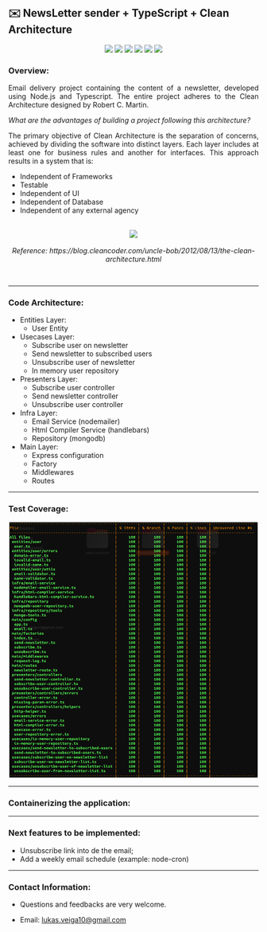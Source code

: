 ## ✉️ NewsLetter sender + TypeScript + Clean Architecture

<p align="center">
     <a alt="Node">
        <img src="https://img.shields.io/badge/Nodejs-v18.16.0-blue.svg" />
    </a>
    <a alt="Typescript">
        <img src="https://img.shields.io/badge/Typescript-v5.2.2-purple.svg" />
    </a>
    <a alt="Jest">
        <img src="https://img.shields.io/badge/Jest-v29.7.0-brightgreen.svg" />
    </a>
    <a alt="Express">
        <img src="https://img.shields.io/badge/Express-v4.18.2-lightgreen.svg" />
    </a>
    <a alt="MongoDB">
        <img src="https://img.shields.io/badge/MongoDB-v6.3.0-darkblue.svg" />
    </a>
    <a alt="nodemailer">
        <img src="https://img.shields.io/badge/Nodemailer-v6.9.7-red.svg">
    </a>
</p>

### Overview:

<p align="justify">Email delivery project containing the content of a newsletter, developed using Node.js and Typescript. The entire project adheres to the Clean Architecture designed by Robert C. Martin.</p>

_What are the advantages of building a project following this architecture?_

<p align="justify">The primary objective of Clean Architecture is the separation of concerns, achieved by dividing the software into distinct layers. Each layer includes at least one for business rules and another for interfaces. This approach results in a system that is:</p>

<ul>
  <li>Independent of Frameworks</li>
  <li>Testable</li>
  <li>Independent of UI</li>
  <li>Independent of Database</li>
  <li>Independent of any external agency</li>
</ul>

<br>

<div align="center">
<img src="https://blog.cleancoder.com/uncle-bob/images/2012-08-13-the-clean-architecture/CleanArchitecture.jpg" width="500"/>
<p><i>Reference: https://blog.cleancoder.com/uncle-bob/2012/08/13/the-clean-architecture.html</i></p>
</div>

<br>

<hr>

### Code Architecture:

<ul>
  <li>Entities Layer:
    <ul>
      <li>User Entity</li>
    </ul>
  </li>
  <li>Usecases Layer:
    <ul>
      <li>Subscribe user on newsletter</li>
      <li>Send newsletter to subscribed users</li>
      <li>Unsubscribe user of newsletter</li>
      <li>In memory user repository</li>
    </ul>
  </li>
  <li>Presenters Layer:
    <ul>
      <li>Subscribe user controller</li>
      <li>Send newsletter controller</li>
      <li>Unsubscribe user controller</li>
    </ul>
  </li>
  <li>Infra Layer:
    <ul>
      <li>Email Service (nodemailer)</li>
      <li>Html Compiler Service (handlebars)</li>
      <li>Repository (mongodb)</li>
    </ul>
  </li>
  <li>Main Layer:
    <ul>
      <li>Express configuration</li>
      <li>Factory</li>
      <li>Middlewares</li>
      <li>Routes</li>
    </ul>
  </li>
</ul>

<hr>

### Test Coverage:

<div align="center">
<img src="https://raw.githubusercontent.com/Lukasveiga/newsletter-sender-clean-arch/main/assets/coverage.png" width="500"/>
</div>

<hr>

### Containerizing the application:

<hr>

### Next features to be implemented:

- Unsubscribe link into de the email;
- Add a weekly email schedule (example: node-cron)

<hr>

### Contact Information:

- Questions and feedbacks are very welcome.

- Email: lukas.veiga10@gmail.com
